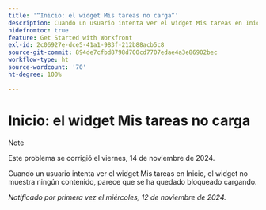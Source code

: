 ```yaml
---
title: '“Inicio: el widget Mis tareas no carga”'
description: Cuando un usuario intenta ver el widget Mis tareas en Inicio, el widget no muestra ningún contenido, parece que se ha quedado bloqueado cargando.
hidefromtoc: true
feature: Get Started with Workfront
exl-id: 2c06927e-dce5-41a1-983f-212b88acb5c8
source-git-commit: 894de7cfbd8798d700cd7707edae4a3e86902bec
workflow-type: ht
source-wordcount: '70'
ht-degree: 100%

---
```


# Inicio: el widget Mis tareas no carga

>[!NOTE]
>
>Este problema se corrigió el viernes, 14 de noviembre de 2024.

Cuando un usuario intenta ver el widget Mis tareas en Inicio, el widget no muestra ningún contenido, parece que se ha quedado bloqueado cargando.

_Notificado por primera vez el miércoles, 12 de noviembre de 2024._
